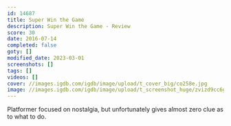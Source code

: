 ```yaml
---
id: 14687
title: Super Win the Game
description: Super Win the Game - Review
score: 30
date: 2016-07-14
completed: false
goty: []
modified_date: 2023-03-01
screenshots: []
tags: []
videos: []
cover: //images.igdb.com/igdb/image/upload/t_cover_big/co258e.jpg
image: //images.igdb.com/igdb/image/upload/t_screenshot_huge/zvizd9cc6gzsdjpimdlx.jpg
---
```

Platformer focused on nostalgia, but unfortunately gives almost zero clue as to what to do.
